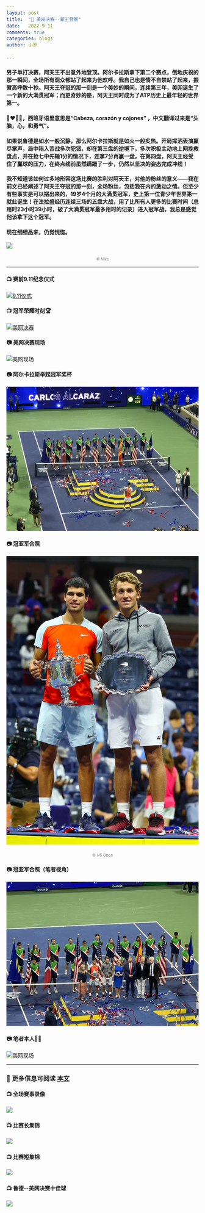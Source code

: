 ```yaml
---
layout: post
title:  "📔 美网决赛--新王登基"
date:   2022-9-11
comments: true
categories: blogs
author: 小罗

---
```

#### 男子单打决赛，阿天王不出意外地登顶。阿尔卡拉斯拿下第二个赛点，倒地庆祝的那一瞬间，全场所有观众都站了起来为他欢呼。我自己也是情不自禁站了起来，振臂高呼数十秒。阿天王夺冠的那一刻是一个美妙的瞬间，连续第三年，美网诞生了一个新的大满贯冠军；而更奇妙的是，阿天王同时成为了ATP历史上最年轻的世界第一。

#### 🧠❤️🥚🥚，西班牙语里意思是“Cabeza, corazón y cojones” ，中文翻译过来是“头脑，心，和勇气”。

#### 如果说鲁德是如水一般沉静，那么阿尔卡拉斯就是如火一般炙热。开局挥洒表演赢尽掌声，局中陷入苦战多次犯错，却在第三盘的逆境下，多次积极主动地上网挽救盘点，并在抢七中先输1分的情况下，连拿7分再赢一盘。在第四盘，阿天王经受住了赢球的压力，在终点线前虽然蹒跚了一步，仍然以坚决的姿态完成冲线！

#### 我不知道该如何过多地形容这场比赛的胜利对阿天王，对他的粉丝的意义——我在前文已经阐述了阿天王夺冠的那一刻，全场粉丝，包括我在内的激动之情。但至少有些事实是可以摆出来的，19岁4个月的大满贯冠军，史上第一位青少年世界第一就此诞生！在法拉盛经历连续三场的五盘大战，用了比所有人更多的比赛时间（总用时23小时39小时，破了大满贯冠军最多用时的记录）进入冠军战，我总是感觉他该拿下这个冠军。
#### 现在细细品来，仍觉恍惚。

![](https://pbs.twimg.com/media/FcaX3twacAEP3L3?format=jpg&name=small)
<font color=grey size="1"><center>© Nike</center></font>

---

#### 📺 赛前9.11纪念仪式
[![9.11仪式](https://res.cloudinary.com/marcomontalbano/image/upload/v1665006215/video_to_markdown/images/youtube--jw4D6pYX7jA-c05b58ac6eb4c4700831b2b3070cd403.jpg)](https://youtu.be/jw4D6pYX7jA "9.11仪式")

#### 📺 冠军荣耀时刻🏆
[![美网决赛](https://res.cloudinary.com/marcomontalbano/image/upload/v1664983318/video_to_markdown/images/youtube--bAqzvDn-18Y-c05b58ac6eb4c4700831b2b3070cd403.jpg)](https://youtu.be/bAqzvDn-18Y "美网决赛")

#### 📷 美网决赛现场

![美网现场](https://raw.githubusercontent.com/Bagel2Ace/bagel2ace.github.io/main/docs/assets/2022-9-11/psc2.jpeg)

#### 📷 阿尔卡拉斯举起冠军奖杯

![美网现场](https://raw.githubusercontent.com/Bagel2Ace/bagel2ace.github.io/main/docs/assets/2022-9-11/psc1.jpeg)

#### 📷 冠亚军合照

![美网现场](https://raw.githubusercontent.com/Bagel2Ace/bagel2ace.github.io/main/docs/assets/2022-9-11/psc4.jpeg)
<font color=grey size="1"><center>© US Open</center></font>

#### 📷 冠亚军合照（笔者视角）

![美网现场](https://raw.githubusercontent.com/Bagel2Ace/bagel2ace.github.io/main/docs/assets/2022-9-11/psc5.jpeg)

#### 📷 笔者本人🧍‍♂️

![美网现场](https://raw.githubusercontent.com/Bagel2Ace/bagel2ace.github.io/main/docs/assets/2022-9-11/psc3.jpeg)

---
### 📒 更多信息可阅读 [本文](https://mp.weixin.qq.com/s/-CioB31EzXHobydB2TVrRg)


#### 📺 全场赛事录像
[![](https://res.cloudinary.com/marcomontalbano/image/upload/v1665168714/video_to_markdown/images/youtube--HCIhFyeQxu0-c05b58ac6eb4c4700831b2b3070cd403.jpg)](https://www.youtube.com/watch?v=HCIhFyeQxu0 "")

#### 📺 比赛长集锦
[![](https://res.cloudinary.com/marcomontalbano/image/upload/v1665168768/video_to_markdown/images/youtube--kOZmvyGM5JI-c05b58ac6eb4c4700831b2b3070cd403.jpg)](https://www.youtube.com/watch?v=kOZmvyGM5JI "")

#### 📺 比赛短集锦
[![](https://res.cloudinary.com/marcomontalbano/image/upload/v1665168860/video_to_markdown/images/youtube--SEFnfcfvLkw-c05b58ac6eb4c4700831b2b3070cd403.jpg)](https://www.youtube.com/watch?v=SEFnfcfvLkw "")

#### 📺 鲁德--美网决赛十佳球
[![](https://res.cloudinary.com/marcomontalbano/image/upload/v1665168938/video_to_markdown/images/youtube--uUhOrG7Thp8-c05b58ac6eb4c4700831b2b3070cd403.jpg)](https://www.youtube.com/watch?v=uUhOrG7Thp8 "")